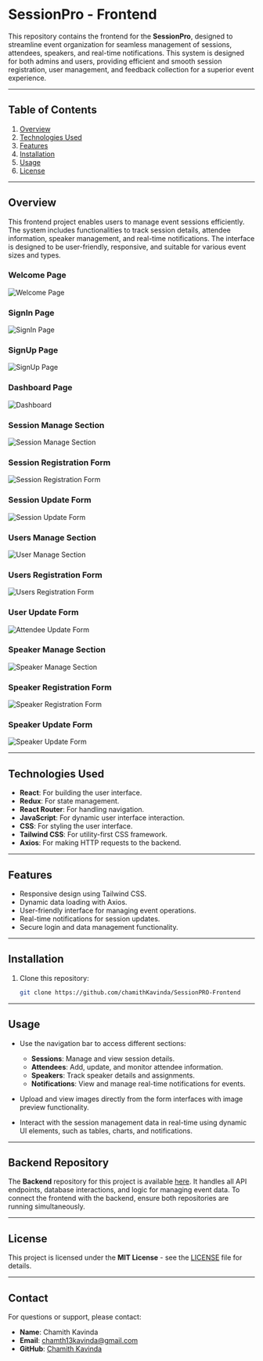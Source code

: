 # SessionPro - Frontend

This repository contains the frontend for the **SessionPro**, designed to streamline event organization for seamless management of sessions, attendees, speakers, and real-time notifications. This system is designed for both admins and users, providing efficient and smooth session registration, user management, and feedback collection for a superior event experience.

---

## Table of Contents

1. [Overview](#overview)
2. [Technologies Used](#technologies-used)
3. [Features](#features)
4. [Installation](#installation)
5. [Usage](#usage)
6. [License](#license)

---

## Overview

This frontend project enables users to manage event sessions efficiently. The system includes functionalities to track session details, attendee information, speaker management, and real-time notifications. The interface is designed to be user-friendly, responsive, and suitable for various event sizes and types.

### Welcome Page
![Welcome Page](https://github.com/user-attachments/assets/4fb88e7f-2191-4f08-9fea-58abbcc67874)

### SignIn Page
![SignIn Page](https://github.com/user-attachments/assets/a1f018b4-d844-4dbe-94f7-111e68f5c5c4)

### SignUp Page
![SignUp Page](https://github.com/user-attachments/assets/b4a656e8-3f96-4df3-bbf4-5feed747d24e)

### Dashboard Page
![Dashboard](https://github.com/user-attachments/assets/23812c42-c83f-4881-b13a-a2f5d0437d2b)

### Session Manage Section
![Session Manage Section](https://github.com/user-attachments/assets/2ff80d89-314e-437d-8c5a-2fd4f8f3872f)

### Session Registration Form
![Session Registration Form](https://github.com/user-attachments/assets/53295647-66d0-4a36-a7eb-ce1922635c6c)

### Session Update Form
![Session Update Form](https://github.com/user-attachments/assets/657528da-3811-49ec-a42b-f6f8f63a7bd0)

### Users Manage Section
![User Manage Section](https://github.com/user-attachments/assets/a7edc351-46bc-4c3a-9cfd-c16778070e59)

### Users Registration Form
![Users Registration Form](https://github.com/user-attachments/assets/fe9be6d1-6bd8-4289-9c62-5639b8ccd84d)

### User Update Form
![Attendee Update Form](https://github.com/user-attachments/assets/7dcc959b-104f-4673-99ac-f1481b2135c8)

### Speaker Manage Section
![Speaker Manage Section](https://github.com/user-attachments/assets/ec613bd0-ce07-4291-928b-f26376326f9c)

### Speaker Registration Form
![Speaker Registration Form](https://github.com/user-attachments/assets/ec8d0a77-77eb-4834-979a-b338a982aab9)

### Speaker Update Form
![Speaker Update Form](https://github.com/user-attachments/assets/9c4e34bd-e1e7-400d-a130-2642f9c0edbd)

---

## Technologies Used

- **React**: For building the user interface.
- **Redux**: For state management.
- **React Router**: For handling navigation.
- **JavaScript**: For dynamic user interface interaction.
- **CSS**: For styling the user interface.
- **Tailwind CSS**: For utility-first CSS framework.
- **Axios**: For making HTTP requests to the backend.

---

## Features

- Responsive design using Tailwind CSS.
- Dynamic data loading with Axios.
- User-friendly interface for managing event operations.
- Real-time notifications for session updates.
- Secure login and data management functionality.

---

## Installation

1. Clone this repository:
   ```bash
   git clone https://github.com/chamithKavinda/SessionPRO-Frontend

---

## Usage

- Use the navigation bar to access different sections:
  - **Sessions**: Manage and view session details.
  - **Attendees**: Add, update, and monitor attendee information.
  - **Speakers**: Track speaker details and assignments.
  - **Notifications**: View and manage real-time notifications for events.
  
- Upload and view images directly from the form interfaces with image preview functionality.
- Interact with the session management data in real-time using dynamic UI elements, such as tables, charts, and notifications.

---

## Backend Repository

The **Backend** repository for this project is available [here](https://github.com/chamithKavinda/SessionPRO-Backend). It handles all API endpoints, database interactions, and logic for managing event data. To connect the frontend with the backend, ensure both repositories are running simultaneously.

---

## License

This project is licensed under the **MIT License** - see the [LICENSE](https://github.com/chamithKavinda/SessionPRO-Frontend?tab=MIT-1-ov-file) file for details.

---

## Contact

For questions or support, please contact:

- **Name**: Chamith Kavinda  
- **Email**: chamth13kavinda@gmail.com  
- **GitHub**: [Chamith Kavinda](https://github.com/chamithKavinda)
